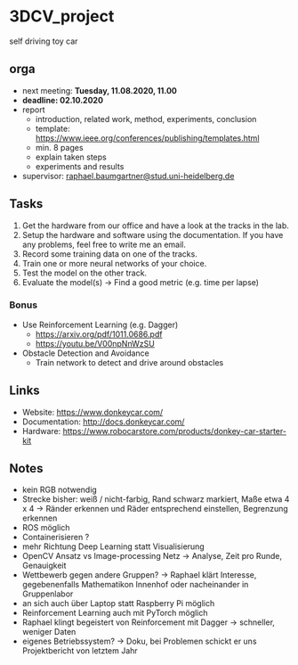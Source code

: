 # 3DCV_project

self driving toy car

## orga

* next meeting: **Tuesday, 11.08.2020, 11.00**
* **deadline: 02.10.2020**
* report
  * introduction, related work, method, experiments, conclusion
  * template: https://www.ieee.org/conferences/publishing/templates.html
  * min. 8 pages
  * explain taken steps
  * experiments and results
* supervisor: raphael.baumgartner@stud.uni-heidelberg.de

## Tasks

1. Get the hardware from our office and have a look at the tracks in the lab.
2. Setup the hardware and software using the documentation. If you have any problems, feel free to write me an email.
3. Record some training data on one of the tracks.
4. Train one or more neural networks of your choice.
5. Test the model on the other track.
6. Evaluate the model(s) &rarr; Find a good metric (e.g. time per lapse)

### Bonus

* Use Reinforcement Learning (e.g. Dagger)
  * https://arxiv.org/pdf/1011.0686.pdf
  * https://youtu.be/V00npNnWzSU
* Obstacle Detection and Avoidance
  * Train network to detect and drive around obstacles

## Links

* Website: https://www.donkeycar.com/
* Documentation: http://docs.donkeycar.com/
* Hardware: https://www.robocarstore.com/products/donkey-car-starter-kit

## Notes

* kein RGB notwendig
* Strecke bisher: weiß / nicht-farbig, Rand schwarz markiert, Maße etwa 4 x 4 &rarr; Ränder erkennen und Räder entsprechend einstellen, Begrenzung erkennen
* ROS möglich
* Containerisieren ?
* mehr Richtung Deep Learning statt Visualisierung
* OpenCV Ansatz vs Image-processing Netz &rarr; Analyse, Zeit pro Runde, Genauigkeit 
* Wettbewerb gegen andere Gruppen? &rarr; Raphael klärt Interesse, gegebenenfalls Mathematikon Innenhof oder nacheinander in Gruppenlabor
* an sich auch über Laptop statt Raspberry Pi möglich
* Reinforcement Learning auch mit PyTorch möglich
* Raphael klingt begeistert von Reinforcement mit Dagger &rarr; schneller, weniger Daten
* eigenes Betriebssystem? &rarr; Doku, bei Problemen schickt er uns Projektbericht von letztem Jahr


